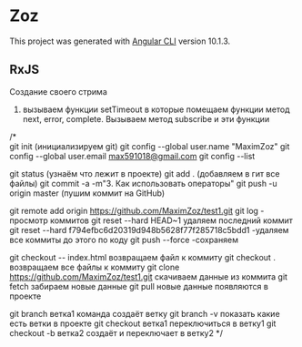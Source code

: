 # Zoz

This project was generated with [Angular CLI](https://github.com/angular/angular-cli) version 10.1.3.

## RxJS

Создание своего стрима

1. вызываем функции setTimeout в которые помещаем функции метод next, error, complete. Вызываем метод subscribe и эти функции

/\*  
git init (инициализируем git)
git config --global user.name "MaximZoz"
git config --global user.email max591018@gmail.com
git config --list

git status (узнаём что лежит в проекте)
git add . (добавляем в гит все файлы)
git commit -a -m"3. Как использовать операторы"
git push -u origin master (пушим коммит на GitHub)

git remote add origin https://github.com/MaximZoz/test1.git
git log - просмотр коммитов
git reset --hard HEAD~1 удаляем последний коммит
git reset --hard f794efbc6d20319d948b5628f77f285718c5bdd1 -удаляем все коммиты до этого по коду
git push --force -сохраняем

git checkout -- index.html возвращаем файл к коммиту
git checkout . возвращаем все файлы к коммиту
git clone https://github.com/MaximZoz/test1.git скачиваем данные из коммита
git fetch забираем новые данные
git pull новые данные появляются в проекте

git branch ветка1 команда создаёт ветку
git branch -v показать какие есть ветки в проекте
git checkout ветка1 переключиться в ветку1
git checkout -b ветка2 создаёт и переключает в ветку2
\*/

